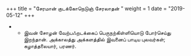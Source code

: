 ﻿+++
title = "சேரமான் குடக்கோநெடுஞ் சேரலாதன்  "
weight = 1
date = "2019-05-12"
+++


- -  இவன் சோழன் வேற்பஃறடக்கைப் பெருநற்கிள்ளியொடு போர்செய்து இறந்தான். அக்காலத்து அக்களத்தில் இவனைப் பாடிய புலவர்கள்; கழாத்தலையார், பரணர். 
